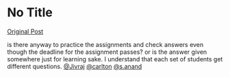 # No Title

[Original Post](https://discourse.onlinedegree.iitm.ac.in/t/165959/392)

<p>is there anyway to practice the assignments and check answers even though the deadline for the assignment passes? or is the answer given somewhere just for learning sake. I  understand that each set of students get different questions. <a class="mention" href="/u/jivraj">@Jivraj</a> <a class="mention" href="/u/carlton">@carlton</a> <a class="mention" href="/u/s.anand">@s.anand</a></p>